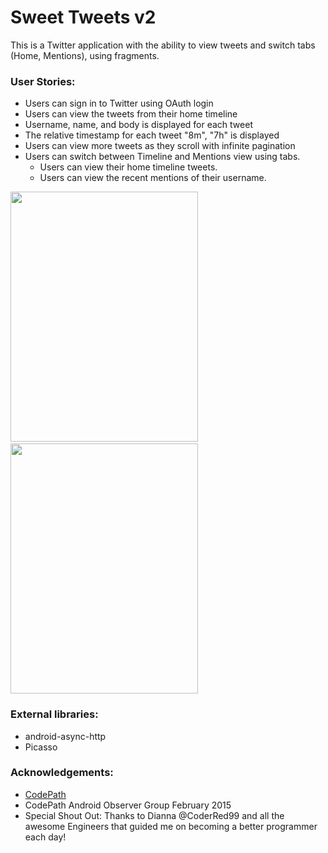 # Sweet Tweets v2

This is a Twitter application with the ability to view tweets and switch tabs (Home, Mentions), using fragments.

### User Stories:

- Users can sign in to Twitter using OAuth login
- Users can view the tweets from their home timeline
- Username, name, and body is displayed for each tweet
- The relative timestamp for each tweet "8m", "7h" is displayed
- Users can view more tweets as they scroll with infinite pagination
- Users can switch between Timeline and Mentions view using tabs.
  - Users can view their home timeline tweets.
  - Users can view the recent mentions of their username.


<img src="http://i1369.photobucket.com/albums/ag238/sugarcoder/CodePath/Twitter2_zpsxgwotwvy.png" border="0" width="300" height="400" />&nbsp;&nbsp;&nbsp;&nbsp;&nbsp;<img src="http://i1369.photobucket.com/albums/ag238/sugarcoder/CodePath/Twitter3_zpsn2n1sbgm.png" border="0" width="300" height="400" />


### External libraries: 

- android-async-http
- Picasso

### Acknowledgements:

- <a href="http://www.codepath.com">CodePath</a>
- CodePath Android Observer Group February 2015
- Special Shout Out: Thanks to Dianna @CoderRed99 and all the awesome Engineers that guided me on becoming a better programmer each day!
